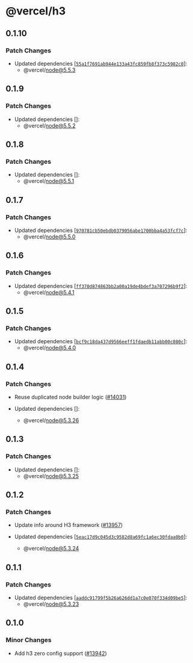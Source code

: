 # @vercel/h3

## 0.1.10

### Patch Changes

- Updated dependencies [[`55a1f7691ab944e133a43fc859fb8f373c5982c0`](https://github.com/vercel/vercel/commit/55a1f7691ab944e133a43fc859fb8f373c5982c0)]:
  - @vercel/node@5.5.3

## 0.1.9

### Patch Changes

- Updated dependencies []:
  - @vercel/node@5.5.2

## 0.1.8

### Patch Changes

- Updated dependencies []:
  - @vercel/node@5.5.1

## 0.1.7

### Patch Changes

- Updated dependencies [[`970781cb50ebdb0379056abe1700bba4a53fcf7c`](https://github.com/vercel/vercel/commit/970781cb50ebdb0379056abe1700bba4a53fcf7c)]:
  - @vercel/node@5.5.0

## 0.1.6

### Patch Changes

- Updated dependencies [[`ff370d874863bb2a00a19de4bdef3a707296b9f2`](https://github.com/vercel/vercel/commit/ff370d874863bb2a00a19de4bdef3a707296b9f2)]:
  - @vercel/node@5.4.1

## 0.1.5

### Patch Changes

- Updated dependencies [[`bcf9c18da437d9566eeff1fdaedb11abb00c080c`](https://github.com/vercel/vercel/commit/bcf9c18da437d9566eeff1fdaedb11abb00c080c)]:
  - @vercel/node@5.4.0

## 0.1.4

### Patch Changes

- Reuse duplicated node builder logic ([#14031](https://github.com/vercel/vercel/pull/14031))

- Updated dependencies []:
  - @vercel/node@5.3.26

## 0.1.3

### Patch Changes

- Updated dependencies []:
  - @vercel/node@5.3.25

## 0.1.2

### Patch Changes

- Update info around H3 framework ([#13957](https://github.com/vercel/vercel/pull/13957))

- Updated dependencies [[`5eac17d9c045d3c9582d8a69fc1a6ec30fdaa0b0`](https://github.com/vercel/vercel/commit/5eac17d9c045d3c9582d8a69fc1a6ec30fdaa0b0)]:
  - @vercel/node@5.3.24

## 0.1.1

### Patch Changes

- Updated dependencies [[`aaddc91799f5b26a626dd1a7c0e070f334d09be5`](https://github.com/vercel/vercel/commit/aaddc91799f5b26a626dd1a7c0e070f334d09be5)]:
  - @vercel/node@5.3.23

## 0.1.0

### Minor Changes

- Add h3 zero config support ([#13942](https://github.com/vercel/vercel/pull/13942))
